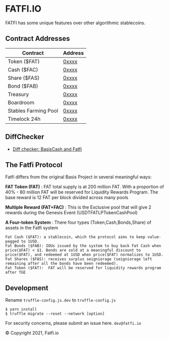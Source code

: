 # FATFI.IO

FATFI has some unique features over other algorithmic stablecoins.
## Contract Addresses
| Contract  | Address |
| ------------- | ------------- |
| Token ($FAT) | [0xxxx](https://etherscan.io/token/0xxx) |
| Cash ($FAC) | [0xxxx](https://etherscan.io/token/0xxx) |
| Share ($FAS) | [0xxxx](https://xxx) |
| Bond ($FAB) | [0xxxx](https://xxx) |
| Treasury | [0xxxx](https://xxx) |
| Boardroom | [0xxxx](https://xxx) |
| Stables Farming Pool | [0xxxx](https://xxx#code) |
| Timelock 24h | [0xxxx](https://etherscan.io/token/0xxx) |

## DiffChecker
* [Diff checker: BasisCash and Fatfi](https://www.diffchecker.com/KVlWQm0A)


## The Fatfi Protocol

Fatfi differs from the original Basis Project in several meaningful ways:

**FAT Token (FAT)** : 
FAT total supply is at 200 million FAT. With a proportion of 40% - 80 million FAT will be reserved for Liquidity Rewards Program. The base reward is 12 FAT per block divided across many pools

**Multiple Reward (FAT+FAC)** :
This is the Exclusive pool that will give 2 rewards during the Genesis Event (USDTFATLPTokenCashPool)

**A Four-token System** :
There four types (Token,Cash,Bonds,Share) of assets in the Fatfi system

    Fat Cash ($FAT): a stablecoin, which the protocol aims to keep value-pegged to 1USD.
    Fat Bonds ($FAB): IOUs issued by the system to buy back Fat Cash when price($FAT) < $1. Bonds are sold at a meaningful discount to price($FAT), and redeemed at 1USD when price($FAT) normalizes to 1USD.
    Fat Shares ($FAS): receives surplus seigniorage (seigniorage left remaining after all the bonds have been redeemed).
    Fat Token ($FAT):  FAT will be reserved for liquidity rewards program after TGE

## Development
Rename `truffle-config.js.dev` to `truffle-config.js`
```
$ yarn install
$ truffle migrate --reset --network [option]

```

For security concerns, please submit an issue here.
``
dev@fatfi.io
``

© Copyright 2021, Fatfi.io
